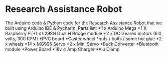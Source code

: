 # Research Assistance Robot

The Arduino code & Python code for the Research Assistance Robot that we built using Arduino IDE & Pycharm.
Parts list:
    *1 x Arduino Mega
    *1 X Raspberry Pi
    *1 x L298N Dual H Bridge module
    *2 x DC Geared motors (6.0 volts, 300 RPM)
    *PVC board
    *Caster wheel
    *nuts / bolts / some hot glue
    *2 x wheels
    *14 x MG995 Servo 
    *2 x Mini Servo 
    *Buck Converter 
    *Bluetooth module 
    *Power Board 
    *18v 4 Amp Charger 
    *Alu Clamp 
    
    

